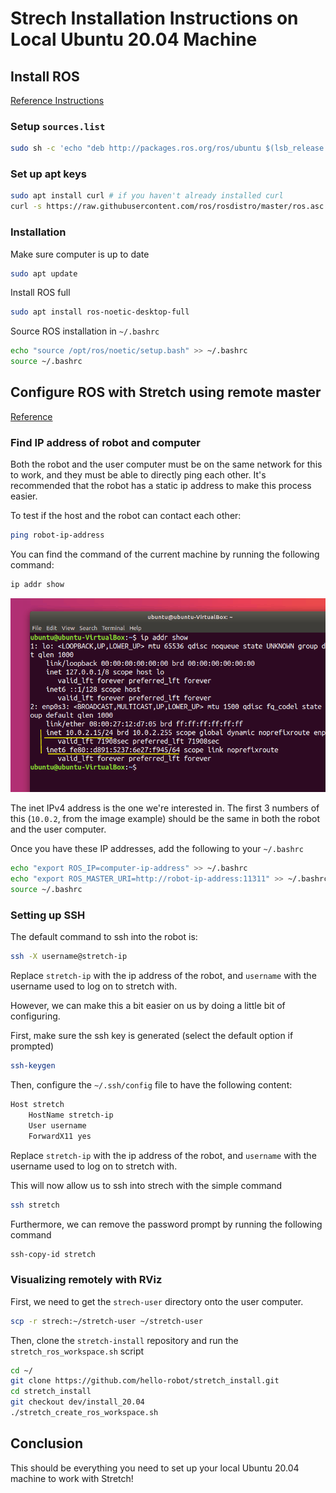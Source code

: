 # Strech Installation Instructions on Local Ubuntu 20.04 Machine

## Install ROS
[Reference Instructions](http://wiki.ros.org/noetic/Installation/Ubuntu)

### Setup `sources.list`
```bash
sudo sh -c 'echo "deb http://packages.ros.org/ros/ubuntu $(lsb_release -sc) main" > /etc/apt/sources.list.d/ros-latest.list'
```

### Set up apt keys
```bash
sudo apt install curl # if you haven't already installed curl
curl -s https://raw.githubusercontent.com/ros/rosdistro/master/ros.asc | sudo apt-key add -
```

### Installation
Make sure computer is up to date
```bash
sudo apt update
```
Install ROS full
```bash
sudo apt install ros-noetic-desktop-full
```
Source ROS installation in `~/.bashrc`
```bash
echo "source /opt/ros/noetic/setup.bash" >> ~/.bashrc
source ~/.bashrc
```

## Configure ROS with Stretch using remote master
[Reference](https://docs.hello-robot.com/untethered_operation/#ros-remote-master)
### Find IP address of robot and computer
Both the robot and the user computer must be on the same network for this to work, and they must be able to directly ping each other. It's recommended that the robot has a static ip address to make this process easier. 

To test if the host and the robot can contact each other:
```bash
ping robot-ip-address
```

You can find the command of the current machine by running the following command:
```bash
ip addr show
```
![Image](ip_addr_show.png)

The inet IPv4 address is the one we're interested in. The first 3 numbers of this (`10.0.2`, from the image example) should be the same in both the robot and the user computer. 

Once you have these IP addresses, add the following to your `~/.bashrc`
```bash
echo "export ROS_IP=computer-ip-address" >> ~/.bashrc
echo "export ROS_MASTER_URI=http://robot-ip-address:11311" >> ~/.bashrc
source ~/.bashrc
```

### Setting up SSH
The default command to ssh into the robot is:
```bash
ssh -X username@stretch-ip
```
Replace `stretch-ip` with the ip address of the robot, and `username` with the username used to log on to stretch with. 

However, we can make this a bit easier on us by doing a little bit of configuring. 

First, make sure the ssh key is generated (select the default option if prompted)
```bash
ssh-keygen
```

Then, configure the `~/.ssh/config` file to have the following content:
```bash
Host stretch
    HostName stretch-ip
    User username
    ForwardX11 yes
```
Replace `stretch-ip` with the ip address of the robot, and `username` with the username used to log on to stretch with. 

This will now allow us to ssh into strech with the simple command 
```bash
ssh stretch
```
Furthermore, we can remove the password prompt by running the following command
```bash
ssh-copy-id stretch
```

### Visualizing remotely with RViz
First, we need to get the `strech-user` directory onto the user computer.
```bash
scp -r strech:~/stretch-user ~/stretch-user
```
Then, clone the `stretch-install` repository and run the `stretch_ros_workspace.sh` script
```bash
cd ~/
git clone https://github.com/hello-robot/stretch_install.git
cd stretch_install
git checkout dev/install_20.04
./stretch_create_ros_workspace.sh
```

## Conclusion
This should be everything you need to set up your local Ubuntu 20.04 machine to work with Stretch!